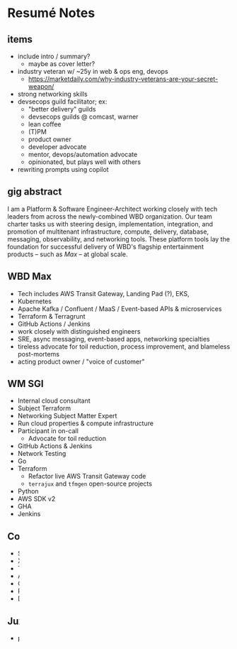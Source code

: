 # Resumé Notes

## items

* include intro / summary?
  * maybe as cover letter?
* industry veteran w/ ~25y in web & ops eng, devops
  * <https://marketdaily.com/why-industry-veterans-are-your-secret-weapon/>
* strong networking skills
* devsecops guild facilitator; ex:
  * "better delivery" guilds
  * devsecops guilds @ comcast, warner
  * lean coffee
  * (T)PM
  * product owner
  * developer advocate
  * mentor, devops/automation advocate
  * opinionated, but plays well with others
* rewriting prompts using copilot

## gig abstract

I am a Platform & Software Engineer-Architect working closely with tech
leaders from across the newly-combined WBD organization. Our team charter
tasks us with steering design, implementation, integration, and promotion of
multitenant infrastructure, compute, delivery, database, messaging,
observability, and networking tools. These platform tools lay the foundation
for successful delivery of WBD's flagship entertainment products – such as _Max_ – at global scale.

## WBD Max

* Tech includes AWS Transit Gateway, Landing Pad (?), EKS,
* Kubernetes
* Apache Kafka / Confluent / MaaS / Event-based APIs & microservices
* Terraform & Terragrunt
* GitHub Actions / Jenkins
* work closely with distinguished engineers
* SRE, async messaging, event-based apps, networking specialties
* tireless advocate for toil reduction, process improvement, and blameless post-mortems
* acting product owner / "voice of customer"

## WM SGI

* Internal cloud consultant
* Subject Terraform
* Networking Subject Matter Expert
* Run cloud properties & compute infrastructure
* Participant in on-call
  * Advocate for toil reduction
* GitHub Actions & Jenkins
* Network Testing
* Go
* Terraform
  * Refactor live AWS Transit Gateway code
  * `terrajux` and `tfmgen` open-source projects
* Python
* AWS SDK v2
* GHA
* Jenkins

## Comcast

* Sky Glass / XVP
* Xfinity Stream
* TSF / OneCloud
* AWS / hybrid / OpenStack / internal cloud
* Concourse CI & GitHub Actions
* Python, Go
* DevOps Guild facilitator

## Jux

* physical -> cloud migration
* early devops/automation advocate
* hybrid
* immersive blogging platform, domain registrar

## Fastnet

**PAETEC Communications**
Unix Systems Engineer, Core Systems, Web Hosting  
2000 - 2008

* Fastnet/NetAxs merger
* open source advocate
* small team, tight budgets
* automation
* security
* custom consulting / prof svcs.
* C
* migration of sun unix to linux & commodity hardware
* Linux, Solaris, Free/OpenBSD, Windows
